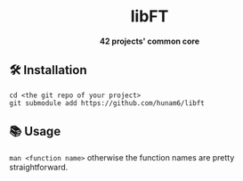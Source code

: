 <div align="center">
  <h1>libFT</h1>
  <b>42 projects' common core</b>
</div>

## 🛠️ Installation

```
cd <the git repo of your project>
git submodule add https://github.com/hunam6/libft
```

## 📚 Usage

`man <function name>` otherwise the function names are pretty straightforward.
